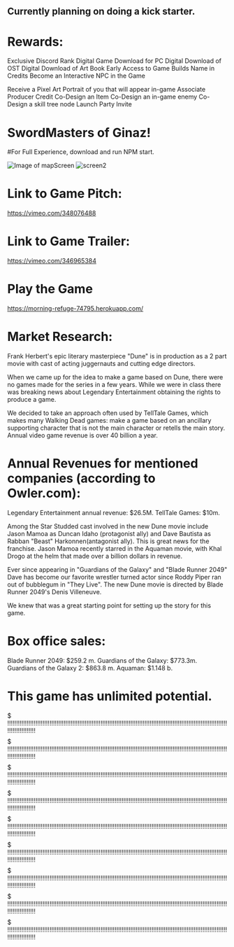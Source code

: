 ## Currently planning on doing a kick starter.

# Rewards:
Exclusive Discord Rank
Digital Game Download for PC
Digital Download of OST
Digital Download of Art Book
Early Access to Game Builds
Name in Credits
Become an Interactive NPC in the Game

Receive a Pixel Art Portrait of you that will appear in-game
Associate Producer Credit
Co-Design an Item
Co-Design an in-game enemy
Co-Design a skill tree node
Launch Party Invite


# SwordMasters of Ginaz!
#For Full Experience, download and run NPM start.

![Image of mapScreen](src/img/foroScre.png "Screen")
![screen2](src/img/battleScreen.png "Screen2")





# Link to Game Pitch:
https://vimeo.com/348076488

# Link to Game Trailer:
https://vimeo.com/346965384

# Play the Game
https://morning-refuge-74795.herokuapp.com/

# Market Research:

Frank Herbert's epic literary masterpiece "Dune" is in production as a 2 part movie with cast of acting juggernauts and cutting edge directors.

When we came up for the idea to make a game based on Dune, there were no games made for the series in a few years. While we were in class
there was breaking news about Legendary Entertainment obtaining the rights to produce a game.

We decided to take an approach often used by TellTale Games, which makes many Walking Dead games: make a game based on an ancillary supporting character that is not
the main character or retells the main story.
Annual video game revenue is over 40 billion a year. 

# Annual Revenues for mentioned companies (according to Owler.com):
Legendary Entertainment annual revenue: $26.5M.
TellTale Games: $10m. 

Among the Star Studded cast involved in the new Dune movie include Jason Mamoa as Duncan Idaho (protagonist ally) and Dave Bautista as Rabban "Beast" Harkonnen(antagonist ally). This is great news for the franchise. Jason Mamoa recently starred in the Aquaman movie, with Khal Drogo at the helm that made over a billion dollars in revenue.

Ever since appearing in "Guardians of the Galaxy" and "Blade Runner 2049" Dave has become our favorite wrestler turned actor since Roddy Piper ran out of bubblegum in "They Live". The new Dune movie is directed by Blade Runner 2049's Denis Villeneuve.

We knew that was a great starting point for setting up the story for this game. 

# Box office sales:
Blade Runner 2049: $259.2 m. 
Guardians of the Galaxy: $773.3m.
Guardians of the Galaxy 2: $863.8 m.
Aquaman: $1.148 b.


# This game has unlimited potential.


$$$$$$$$$$$$$$$$$$$$$$$$$$$$$$$$$$$$$$$$$$$$$$$$$$$$$$$$$$$$$$$$$$$$$$$$$$$$$$$$$$$$$$$$$
!!!!!!!!!!!!!!!!!!!!!!!!!!!!!!!!!!!!!!!!!!!!!!!!!!!!!!!!!!!!!!!!!!!!!!!!!!!!!!!!!!!!!!!!!!!!!!!!!!!!!!!!!!!!!!!!!!!!!!!!!!!!!!!!!!!!!!!!!!!!!
$$$$$$$$$$$$$$$$$$$$$$$$$$$$$$$$$$$$$$$$$$$$$$$$$$$$$$$$$$$$$$$$$$$$$$$$$$$$$$$$$$$$$$$$$
!!!!!!!!!!!!!!!!!!!!!!!!!!!!!!!!!!!!!!!!!!!!!!!!!!!!!!!!!!!!!!!!!!!!!!!!!!!!!!!!!!!!!!!!!!!!!!!!!!!!!!!!!!!!!!!!!!!!!!!!!!!!!!!!!!!!!!!!!!!!!
$$$$$$$$$$$$$$$$$$$$$$$$$$$$$$$$$$$$$$$$$$$$$$$$$$$$$$$$$$$$$$$$$$$$$$$$$$$$$$$$$$$$$$$$$
!!!!!!!!!!!!!!!!!!!!!!!!!!!!!!!!!!!!!!!!!!!!!!!!!!!!!!!!!!!!!!!!!!!!!!!!!!!!!!!!!!!!!!!!!!!!!!!!!!!!!!!!!!!!!!!!!!!!!!!!!!!!!!!!!!!!!!!!!!!!!
$$$$$$$$$$$$$$$$$$$$$$$$$$$$$$$$$$$$$$$$$$$$$$$$$$$$$$$$$$$$$$$$$$$$$$$$$$$$$$$$$$$$$$$$$
!!!!!!!!!!!!!!!!!!!!!!!!!!!!!!!!!!!!!!!!!!!!!!!!!!!!!!!!!!!!!!!!!!!!!!!!!!!!!!!!!!!!!!!!!!!!!!!!!!!!!!!!!!!!!!!!!!!!!!!!!!!!!!!!!!!!!!!!!!!!!
$$$$$$$$$$$$$$$$$$$$$$$$$$$$$$$$$$$$$$$$$$$$$$$$$$$$$$$$$$$$$$$$$$$$$$$$$$$$$$$$$$$$$$$$$
!!!!!!!!!!!!!!!!!!!!!!!!!!!!!!!!!!!!!!!!!!!!!!!!!!!!!!!!!!!!!!!!!!!!!!!!!!!!!!!!!!!!!!!!!!!!!!!!!!!!!!!!!!!!!!!!!!!!!!!!!!!!!!!!!!!!!!!!!!!!!
$$$$$$$$$$$$$$$$$$$$$$$$$$$$$$$$$$$$$$$$$$$$$$$$$$$$$$$$$$$$$$$$$$$$$$$$$$$$$$$$$$$$$$$$$
!!!!!!!!!!!!!!!!!!!!!!!!!!!!!!!!!!!!!!!!!!!!!!!!!!!!!!!!!!!!!!!!!!!!!!!!!!!!!!!!!!!!!!!!!!!!!!!!!!!!!!!!!!!!!!!!!!!!!!!!!!!!!!!!!!!!!!!!!!!!!
$$$$$$$$$$$$$$$$$$$$$$$$$$$$$$$$$$$$$$$$$$$$$$$$$$$$$$$$$$$$$$$$$$$$$$$$$$$$$$$$$$$$$$$$$
!!!!!!!!!!!!!!!!!!!!!!!!!!!!!!!!!!!!!!!!!!!!!!!!!!!!!!!!!!!!!!!!!!!!!!!!!!!!!!!!!!!!!!!!!!!!!!!!!!!!!!!!!!!!!!!!!!!!!!!!!!!!!!!!!!!!!!!!!!!!!
$$$$$$$$$$$$$$$$$$$$$$$$$$$$$$$$$$$$$$$$$$$$$$$$$$$$$$$$$$$$$$$$$$$$$$$$$$$$$$$$$$$$$$$$$
!!!!!!!!!!!!!!!!!!!!!!!!!!!!!!!!!!!!!!!!!!!!!!!!!!!!!!!!!!!!!!!!!!!!!!!!!!!!!!!!!!!!!!!!!!!!!!!!!!!!!!!!!!!!!!!!!!!!!!!!!!!!!!!!!!!!!!!!!!!!!
$$$$$$$$$$$$$$$$$$$$$$$$$$$$$$$$$$$$$$$$$$$$$$$$$$$$$$$$$$$$$$$$$$$$$$$$$$$$$$$$$$$$$$$$$
!!!!!!!!!!!!!!!!!!!!!!!!!!!!!!!!!!!!!!!!!!!!!!!!!!!!!!!!!!!!!!!!!!!!!!!!!!!!!!!!!!!!!!!!!!!!!!!!!!!!!!!!!!!!!!!!!!!!!!!!!!!!!!!!!!!!!!!!!!!!!
